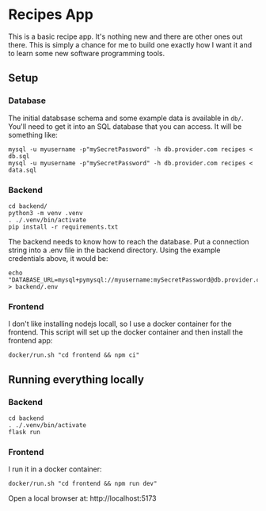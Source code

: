# Recipes App
This is a basic recipe app.  It's nothing new and there are other ones out there.  This is simply a chance for me to build one exactly how I want it and to learn some new software programming tools.

## Setup

### Database
The initial databsase schema and some example data is available in `db/`.  You'll need to get it into an SQL database that you can access.  It will be something like:
```
mysql -u myusername -p"mySecretPassword" -h db.provider.com recipes < db.sql
mysql -u myusername -p"mySecretPassword" -h db.provider.com recipes < data.sql
```

### Backend
```
cd backend/
python3 -m venv .venv
. ./.venv/bin/activate
pip install -r requirements.txt
```
The backend needs to know how to reach the database.  Put a connection string into a .env file in the backend directory.  Using the example credentials above, it would be:
```
echo "DATABASE_URL=mysql+pymysql://myusername:mySecretPassword@db.provider.com:3306/recipes" > backend/.env
```

### Frontend
I don't like installing nodejs locall, so I use a docker container for the frontend.  This script will set up the docker container and then install the frontend app:
```
docker/run.sh "cd frontend && npm ci"
```

## Running everything locally

### Backend
```
cd backend
. ./.venv/bin/activate
flask run
```
### Frontend
I run it in a docker container:
```
docker/run.sh "cd frontend && npm run dev"
```
Open a local browser at: http://localhost:5173
